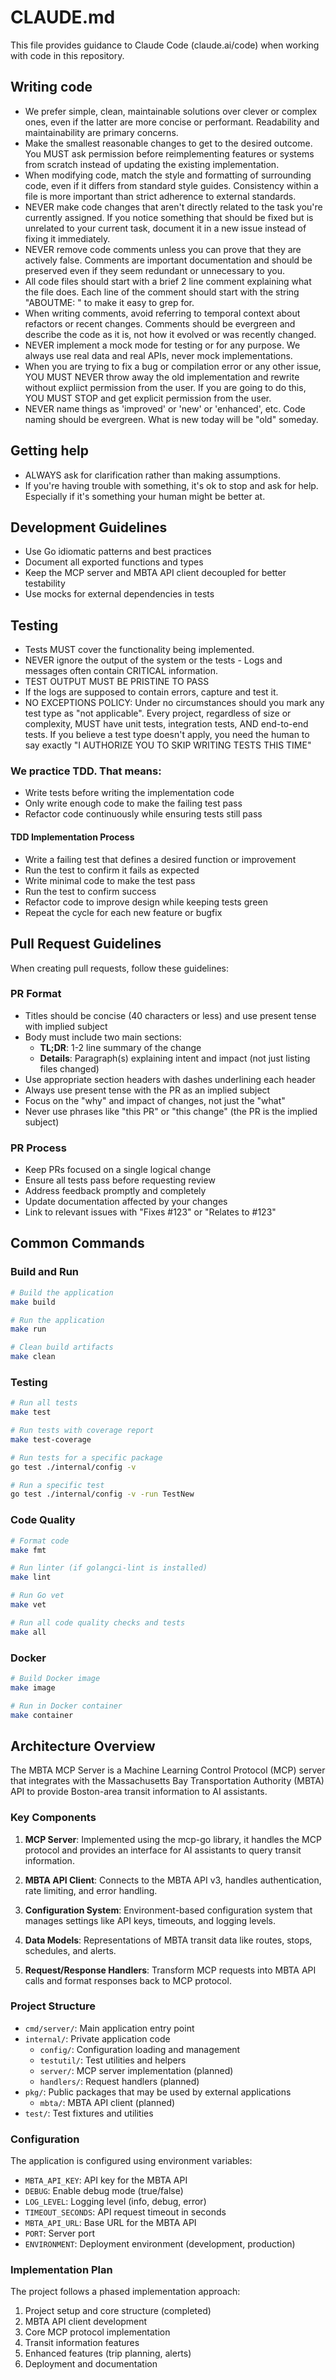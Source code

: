 # CLAUDE.md

This file provides guidance to Claude Code (claude.ai/code) when working with code in this repository.

## Writing code

- We prefer simple, clean, maintainable solutions over clever or complex ones, even if the latter are more concise or performant. Readability and maintainability are primary concerns.
- Make the smallest reasonable changes to get to the desired outcome. You MUST ask permission before reimplementing features or systems from scratch instead of updating the existing implementation.
- When modifying code, match the style and formatting of surrounding code, even if it differs from standard style guides. Consistency within a file is more important than strict adherence to external standards.
- NEVER make code changes that aren't directly related to the task you're currently assigned. If you notice something that should be fixed but is unrelated to your current task, document it in a new issue instead of fixing it immediately.
- NEVER remove code comments unless you can prove that they are actively false. Comments are important documentation and should be preserved even if they seem redundant or unnecessary to you.
- All code files should start with a brief 2 line comment explaining what the file does. Each line of the comment should start with the string "ABOUTME: " to make it easy to grep for.
- When writing comments, avoid referring to temporal context about refactors or recent changes. Comments should be evergreen and describe the code as it is, not how it evolved or was recently changed.
- NEVER implement a mock mode for testing or for any purpose. We always use real data and real APIs, never mock implementations.
- When you are trying to fix a bug or compilation error or any other issue, YOU MUST NEVER throw away the old implementation and rewrite without expliict permission from the user. If you are going to do this, YOU MUST STOP and get explicit permission from the user.
- NEVER name things as 'improved' or 'new' or 'enhanced', etc. Code naming should be evergreen. What is new today will be "old" someday.

## Getting help

- ALWAYS ask for clarification rather than making assumptions.
- If you're having trouble with something, it's ok to stop and ask for help. Especially if it's something your human might be better at.

## Development Guidelines

- Use Go idiomatic patterns and best practices
- Document all exported functions and types
- Keep the MCP server and MBTA API client decoupled for better testability
- Use mocks for external dependencies in tests

## Testing

- Tests MUST cover the functionality being implemented.
- NEVER ignore the output of the system or the tests - Logs and messages often contain CRITICAL information.
- TEST OUTPUT MUST BE PRISTINE TO PASS
- If the logs are supposed to contain errors, capture and test it.
- NO EXCEPTIONS POLICY: Under no circumstances should you mark any test type as "not applicable". Every project, regardless of size or complexity, MUST have unit tests, integration tests, AND end-to-end tests. If you believe a test type doesn't apply, you need the human to say exactly "I AUTHORIZE YOU TO SKIP WRITING TESTS THIS TIME"

### We practice TDD. That means:

- Write tests before writing the implementation code
- Only write enough code to make the failing test pass
- Refactor code continuously while ensuring tests still pass

#### TDD Implementation Process

- Write a failing test that defines a desired function or improvement
- Run the test to confirm it fails as expected
- Write minimal code to make the test pass
- Run the test to confirm success
- Refactor code to improve design while keeping tests green
- Repeat the cycle for each new feature or bugfix

## Pull Request Guidelines

When creating pull requests, follow these guidelines:

### PR Format
- Titles should be concise (40 characters or less) and use present tense with implied subject
- Body must include two main sections:
  - **TL;DR**: 1-2 line summary of the change
  - **Details**: Paragraph(s) explaining intent and impact (not just listing files changed)
- Use appropriate section headers with dashes underlining each header
- Always use present tense with the PR as an implied subject
- Focus on the "why" and impact of changes, not just the "what"
- Never use phrases like "this PR" or "this change" (the PR is the implied subject)

### PR Process
- Keep PRs focused on a single logical change
- Ensure all tests pass before requesting review
- Address feedback promptly and completely
- Update documentation affected by your changes
- Link to relevant issues with "Fixes #123" or "Relates to #123"

## Common Commands

### Build and Run

```bash
# Build the application
make build

# Run the application
make run

# Clean build artifacts
make clean
```

### Testing

```bash
# Run all tests
make test

# Run tests with coverage report
make test-coverage

# Run tests for a specific package
go test ./internal/config -v

# Run a specific test
go test ./internal/config -v -run TestNew
```

### Code Quality

```bash
# Format code
make fmt

# Run linter (if golangci-lint is installed)
make lint

# Run Go vet
make vet

# Run all code quality checks and tests
make all
```

### Docker

```bash
# Build Docker image
make image

# Run in Docker container
make container
```

## Architecture Overview

The MBTA MCP Server is a Machine Learning Control Protocol (MCP) server that integrates with the Massachusetts Bay Transportation Authority (MBTA) API to provide Boston-area transit information to AI assistants.

### Key Components

1. **MCP Server**: Implemented using the mcp-go library, it handles the MCP protocol and provides an interface for AI assistants to query transit information.

2. **MBTA API Client**: Connects to the MBTA API v3, handles authentication, rate limiting, and error handling.

3. **Configuration System**: Environment-based configuration system that manages settings like API keys, timeouts, and logging levels.

4. **Data Models**: Representations of MBTA transit data like routes, stops, schedules, and alerts.

5. **Request/Response Handlers**: Transform MCP requests into MBTA API calls and format responses back to MCP protocol.

### Project Structure

- `cmd/server/`: Main application entry point
- `internal/`: Private application code
  - `config/`: Configuration loading and management
  - `testutil/`: Test utilities and helpers
  - `server/`: MCP server implementation (planned)
  - `handlers/`: Request handlers (planned)
- `pkg/`: Public packages that may be used by external applications
  - `mbta/`: MBTA API client (planned)
- `test/`: Test fixtures and utilities

### Configuration

The application is configured using environment variables:

- `MBTA_API_KEY`: API key for the MBTA API
- `DEBUG`: Enable debug mode (true/false)
- `LOG_LEVEL`: Logging level (info, debug, error)
- `TIMEOUT_SECONDS`: API request timeout in seconds
- `MBTA_API_URL`: Base URL for the MBTA API
- `PORT`: Server port
- `ENVIRONMENT`: Deployment environment (development, production)

### Implementation Plan

The project follows a phased implementation approach:

1. Project setup and core structure (completed)
2. MBTA API client development
3. Core MCP protocol implementation
4. Transit information features
5. Enhanced features (trip planning, alerts)
6. Deployment and documentation

